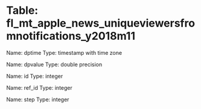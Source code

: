 Table: fl_mt_apple_news_uniqueviewersfromnotifications_y2018m11
===============================================================

Name: dptime
Type: timestamp with time zone

Name: dpvalue
Type: double precision

Name: id
Type: integer

Name: ref_id
Type: integer

Name: step
Type: integer

